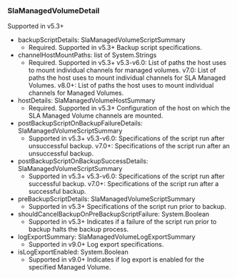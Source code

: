 ### SlaManagedVolumeDetail
Supported in v5.3+

- backupScriptDetails: SlaManagedVolumeScriptSummary
  - Required. Supported in v5.3+
  Backup script specifications.
- channelHostMountPaths: list of System.Strings
  - Required. Supported in v5.3+
  v5.3-v6.0: List of paths the host uses to mount individual channels for managed volumes.
  v7.0: List of paths the host uses to mount individual channels for SLA Managed Volumes.
  v8.0+: List of paths the host uses to mount individual channels for Managed Volumes.
- hostDetails: SlaManagedVolumeHostSummary
  - Required. Supported in v5.3+
  Configuration of the host on which the SLA Managed Volume channels are mounted.
- postBackupScriptOnBackupFailureDetails: SlaManagedVolumeScriptSummary
  - Supported in v5.3+
  v5.3-v6.0: Specifications of the script run after unsuccessful backup.
  v7.0+: Specifications of the script run after an unsuccessful backup.
- postBackupScriptOnBackupSuccessDetails: SlaManagedVolumeScriptSummary
  - Supported in v5.3+
  v5.3-v6.0: Specifications of the script run after successful backup.
  v7.0+: Specifications of the script run after a successful backup.
- preBackupScriptDetails: SlaManagedVolumeScriptSummary
  - Supported in v5.3+
  Specifications of the script run prior to backup.
- shouldCancelBackupOnPreBackupScriptFailure: System.Boolean
  - Supported in v5.3+
  Indicates if a failure of the script run prior to backup halts the backup process.
- logExportSummary: SlaManagedVolumeLogExportSummary
  - Supported in v9.0+
  Log export specifications.
- isLogExportEnabled: System.Boolean
  - Supported in v9.0+
  Indicates if log export is enabled for the specified Managed Volume.
